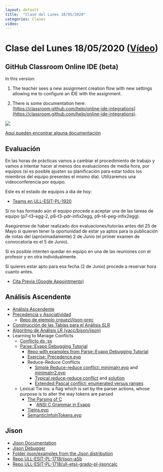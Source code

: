 ```yaml
---
layout: default
title:  "Clase del Lunes 18/05/2020"
categories: Clases
video: 
---
```


# Clase del Lunes 18/05/2020  ([Vídeo]({{page.video}}))

## GitHub Classroom Online IDE (beta)

In this version:

1. The teacher sees a new assignment creation flow with new settings allowing me to configure an IDE with the assignment.

2. There is some documentation here: [https://classroom.github.com/help/online-ide-integrations](https://classroom.github.com/help/online-ide-integrations).


![]({{site.baseurl}}/assets/images/repl-it.png)

[Aquí pueden encontrar alguna documentación](https://classroom.github.com/help/online-ide-integrations)

## Evaluación

En las horas de prácticas vamos a cambiar el procedimiento de trabajo y vamos a intentar hacer al menos dos evaluaciones de media hora,  por equipos (si es posible ajusten su planificación para estar todos los miembros del equipo presentes el mismo día). Utilizaremos una videoconferencia por equipo. 

Este es el estado de equipos a dia de hoy:

* [Teams en ULL-ESIT-PL-1920](https://github.com/orgs/ULL-ESIT-PL-1920/teams)

Si no has formado aún el equipo procede a aceptar una de las tareas de equipo (p7-t3-egg-2, p8-t3-pdr-infix2egg, p9-t4-peg-infix2egg).

Asegúrense de haber realizado dos evaluaciones/tutorías antes del 25 de Mayo si quieren tener la oportunidad de estar ya aptos para la publicación de notas del (apróximadamente) 2 de Junio (el primer examen de convocatoria es el 5 de Junio). 

Si es posible intenten quedar en equipo en una de las reuniones con el profesor y en otra individualmente.

Si quieres estar apto para esa fecha (2 de Junio) procede a reservar hora cuanto antes.

* [Cita Previa (Google Appointments)](https://campusvirtual.ull.es/ingenieriaytecnologia/mod/url/view.php?id=251450)

## Análisis Ascendente

* [Análisis Ascendente]({{site.baseurl}}/tema5-analisis-ascendente/)
* [Precedencia y Asociatividad](http://crguezl.github.io/pl-html/node57.html)
    - [Repo de ejemplo crguezl/jison-prec](https://github.com/crguezl/jison-prec)
* [Construcción de las Tablas para el Análisis SLR](http://crguezl.github.io/pl-html/node49.html)
* [Algoritmo de Análisis LR (yacc/bison/jison)](http://crguezl.github.io/pl-html/node55.html)
* Learning to Manage Conflicts
    * [Conflicto ds ;ss](https://github.com/crguezl/jison-decs-sts)
    * [Parse::Eyapp Debugging Tutorial](http://search.cpan.org/~casiano/Parse-Eyapp-1.182/lib/Parse/Eyapp/debuggingtut.pod)
      * [Repo with examples from Parse::Eyapp Debugging Tutorial](https://github.com/ULL-ESIT-PL/eyapp-debugging-tutorial)
      * [Exercise: Precedence.eyp](https://github.com/ULL-ESIT-PL/eyapp-debugging-tutorial/blob/master/Precedencia.eyp)
      * Reduce-Reduce Conflicts
          * [Simple Reduce-reduce conflict: minimalrr.eyp](https://github.com/ULL-ESIT-PL/eyapp-debugging-tutorial/blob/master/minimalrr.eyp) and [minimalrr2.eyp](https://github.com/ULL-ESIT-PL/eyapp-debugging-tutorial/blob/master/minimalrr2.eyp)
          * [Typical reduce-reduce conflict](https://github.com/ULL-ESIT-PL/eyapp-debugging-tutorial/blob/f630aea789828342bfa953b852e189ad073752b4/typicalrr.eyp) and [solution](https://github.com/ULL-ESIT-PL/eyapp-debugging-tutorial/blob/f630aea789828342bfa953b852e189ad073752b4/correcttypicalrr.eyp)
          * [Extended Pascal conflict: enumerated versus ranges](https://github.com/ULL-ESIT-PL/eyapp-debugging-tutorial/blob/f630aea789828342bfa953b852e189ad073752b4/pascalenumeratedvsrange.eyp)
     * Lexical Tie ins: a flag which is set by the parser actions, whose purpose is to alter the way tokens are parsed
          * [The Parsing of C](http://search.cpan.org/~casiano/Parse-Eyapp-1.182/lib/Parse/Eyapp/debuggingtut.pod#The_Parsing_of_C)
              * `[ANSI C Grammar in Eyapp](https://github.com/ULL-ESIT-PL/eyapp-language-examples/tree/master/C)
          * [Tieins.eyp](https://github.com/ULL-ESIT-PL/eyapp-debugging-tutorial/blob/master/Tieins.eyp)
          * [SemanticInfoInTokens.eyp](https://github.com/ULL-ESIT-PL/eyapp-debugging-tutorial/blob/master/SemanticInfoInTokens.eyp)


## Jison

* [Jison Documentation](http://zaa.ch/jison/docs/)
* [Jison Debugger](https://nolanlawson.github.io/jison-debugger/)
* [Folder jison/examples from the Jison distribution](https://github.com/zaach/jison/tree/master/examples)
* [Repo ULL-ESIT-PL-1718/jison-aSb](https://github.com/ULL-ESIT-PL-1718/jison-aSb)
* [Repo ULL-ESIT-PL-1718/ull-etsii-grado-pl-jisoncalc](https://github.com/ULL-ESIT-PL-1718/ull-etsii-grado-pl-jisoncalc)
